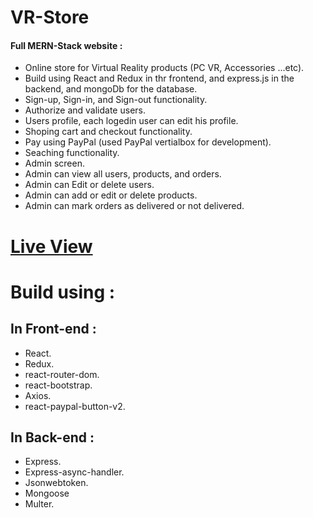 # VR-Store

#### Full MERN-Stack website :

- Online store for Virtual Reality products (PC VR, Accessories ...etc).
- Build using React and Redux in thr frontend, and express.js in the backend, and mongoDb for the database.
- Sign-up, Sign-in, and Sign-out functionality.
- Authorize and validate users.
- Users profile, each logedin user can edit his profile.
- Shoping cart and checkout functionality.
- Pay using PayPal (used PayPal vertialbox for development).
- Seaching functionality.
- Admin screen.
- Admin can view all users, products, and orders.
- Admin can Edit or delete users.
- Admin can add or edit or delete products.
- Admin can mark orders as delivered or not delivered.

# [Live View](https://vrstore31999.herokuapp.com/)

# Build using :

## In Front-end :

- React.
- Redux.
- react-router-dom.
- react-bootstrap.
- Axios.
- react-paypal-button-v2.

## In Back-end :

- Express.
- Express-async-handler.
- Jsonwebtoken.
- Mongoose
- Multer.
